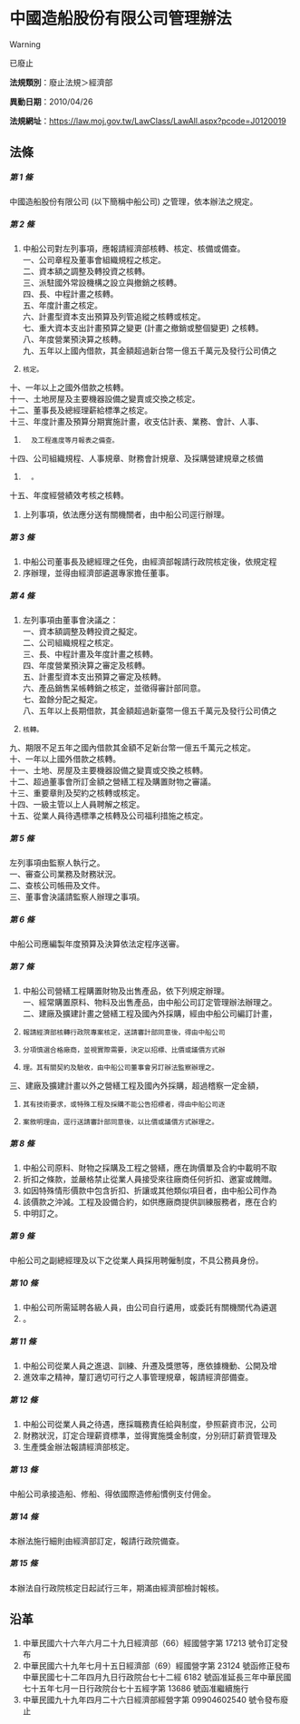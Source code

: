 # 中國造船股份有限公司管理辦法


> [!WARNING]
> 已廢止


**法規類別**：廢止法規＞經濟部

**異動日期**：2010/04/26  

**法規網址**：https://law.moj.gov.tw/LawClass/LawAll.aspx?pcode=J0120019



## 法條
##### 第 1 條
中國造船股份有限公司 (以下簡稱中船公司) 之管理，依本辦法之規定。

##### 第 2 條
1. 中船公司對左列事項，應報請經濟部核轉、核定、核備或備查。  
一、公司章程及董事會組織規程之核定。  
二、資本額之調整及轉投資之核轉。  
三、派駐國外常設機構之設立與撤銷之核轉。  
四、長、中程計畫之核轉。  
五、年度計畫之核定。  
六、計畫型資本支出預算及列管追縱之核轉或核定。  
七、重大資本支出計畫預算之變更 (計畫之撤銷或整個變更) 之核轉。  
八、年度營業預決算之核轉。  
九、五年以上國內借款，其金額超過新台幣一億五千萬元及發行公司債之
1.     核定。  
十、一年以上之國外借款之核轉。  
十一、土地房屋及主要機器設備之變賣或交換之核定。  
十二、董事長及總經理薪給標準之核定。  
十三、年度計畫及預算分期實施計畫，收支估計表、業務、會計、人事、
1.       及工程進度等月報表之備查。  
十四、公司組織規程、人事規章、財務會計規章、及採購營建規章之核備
1.       。  
十五、年度經營績效考核之核轉。
1. 上列事項，依法應分送有關機關者，由中船公司逕行辦理。

##### 第 3 條
1. 中船公司董事長及總經理之任免，由經濟部報請行政院核定後，依規定程
1. 序辦理，並得由經濟部遴選專家擔任董事。

##### 第 4 條
1. 左列事項由董事會決議之：  
一、資本額調整及轉投資之擬定。  
二、公司組織規程之核定。  
三、長、中程計畫及年度計畫之核轉。  
四、年度營業預決算之審定及核轉。  
五、計畫型資本支出預算之審定及核轉。  
六、產品銷售呆帳轉銷之核定，並徵得審計部同意。  
七、盈餘分配之擬定。  
八、五年以上長期借款，其金額超過新臺幣一億五千萬元及發行公司債之
1.     核轉。  
九、期限不足五年之國內借款其金額不足新台幣一億五千萬元之核定。  
十、一年以上國外借款之核轉。  
十一、土地、房屋及主要機器設備之變賣或交換之核轉。  
十二、超過董事會所訂金額之營繕工程及購置財物之審議。  
十三、重要章則及契約之核轉或核定。  
十四、一級主管以上人員聘解之核定。  
十五、從業人員待遇標準之核轉及公司福利措施之核定。

##### 第 5 條
左列事項由監察人執行之。  
一、審查公司業務及財務狀況。  
二、查核公司帳冊及文件。  
三、董事會決議請監察人辦理之事項。

##### 第 6 條
中船公司應編製年度預算及決算依法定程序送審。

##### 第 7 條
1. 中船公司營繕工程購置財物及出售產品，依下列規定辦理。  
一、經常購置原料、物料及出售產品，由中船公司訂定管理辦法辦理之。  
二、建廠及擴建計畫之營繕工程及國內外採購，經由中船公司編訂計畫，
1.     報請經濟部核轉行政院專案核定，送請審計部同意後，得由中船公司
1.     分項慎選合格廠商，並視實際需要，決定以招標、比價或議價方式辦
1.     理。其有關契約及驗收，由中船公司董事會另訂辦法監察辦理之。  
三、建廠及擴建計畫以外之營繕工程及國內外採購，超過稽察一定金額，
1.     其有技術要求，或特殊工程及採購不能公告招標者，得由中船公司逐
1.     案敘明理由，逕行送請審計部同意後，以比價或議價方式辦理之。

##### 第 8 條
1. 中船公司原料、財物之採購及工程之營繕，應在詢價單及合約中載明不取
1. 折扣之條款，並嚴格禁止從業人員接受來往廠商任何折扣、邀宴或餽贈。
1. 如因特殊情形價款中包含折扣、折讓或其他類似項目者，由中船公司作為
1. 該價款之沖減。工程及設備合約，如供應廠商提供訓練服務者，應在合約
1. 中明訂之。

##### 第 9 條
中船公司之副總經理及以下之從業人員採用聘僱制度，不具公務員身份。

##### 第 10 條
1. 中船公司所需延聘各級人員，由公司自行遴用，或委託有關機關代為遴選
1. 。

##### 第 11 條
1. 中船公司從業人員之進退、訓練、升遷及獎懲等，應依據機動、公開及增
1. 進效率之精神，釐訂適切可行之人事管理規章，報請經濟部備查。

##### 第 12 條
1. 中船公司從業人員之待遇，應採職務責任給與制度，參照薪資市況，公司
1. 財務狀況，訂定合理薪資標準，並得實施獎金制度，分別研訂薪資管理及
1. 生產獎金辦法報請經濟部核定。

##### 第 13 條
中船公司承接造船、修船、得依國際造修船慣例支付佣金。

##### 第 14 條
本辦法施行細則由經濟部訂定，報請行政院備查。

##### 第 15 條
本辦法自行政院核定日起試行三年，期滿由經濟部檢討報核。

## 沿革
1. 中華民國六十六年六月二十九日經濟部（66）經國營字第 17213  號令訂定發布
1. 中華民國六十九年七月十五日經濟部（69）經國營字第 23124  號函修正發布中華民國七十二年四月九日行政院台七十二經 6182 號函准延長三年中華民國七十五年七月一日行政院台七十五經字第 13686  號函准繼續施行
1. 中華民國九十九年四月二十六日經濟部經營字第 09904602540  號令發布廢止
 

